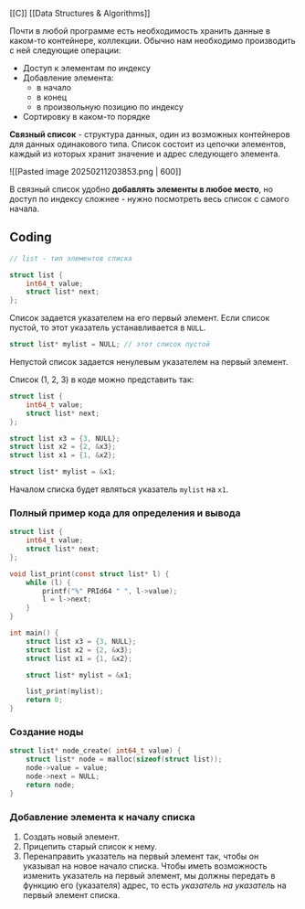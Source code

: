 [[C]] [[Data Structures & Algorithms]]


Почти в любой программе есть необходимость хранить данные в каком-то контейнере, коллекции.
Обычно нам необходимо производить с ней следующие операции:
- Доступ к элементам по индексу
- Добавление элемента:
	- в начало
	- в конец
	- в произвольную позицию по индексу
- Сортировку в каком-то порядке

**Связный список** - структура данных, один из возможных контейнеров для данных одинакового типа. Список состоит из цепочки элементов, каждый из которых хранит значение и адрес следующего элемента.

![[Pasted image 20250211203853.png | 600]]

В связный список удобно **добавлять элементы в любое место**, но доступ по индексу сложнее - нужно посмотреть весь список с самого начала.

## Coding

```C
// list - тип элементов списка

struct list {
	int64_t value;
	struct list* next;
};
```

Список задается указателем на его первый элемент. Если список пустой, то этот указатель устанавливается в `NULL`.
```C++
struct list* mylist = NULL; // этот список пустой
```

Непустой список задается ненулевым указателем на первый элемент.

Список (1, 2, 3) в коде можно представить так:

```C
struct list {
	int64_t value;
	struct list* next;
};

struct list x3 = {3, NULL};
struct list x2 = {2, &x3};
struct list x1 = {1, &x2};

struct list* mylist = &x1;

```

Началом списка будет являться указатель `mylist` на `x1`.
### Полный пример кода для определения и вывода

```C
struct list {
	int64_t value;
	struct list* next;
};

void list_print(const struct list* l) {
	while (l) {
		printf("%" PRId64 " ", l->value);
		l = l->next;
	}
}

int main() {
	struct list x3 = {3, NULL};
	struct list x2 = {2, &x3};
	struct list x1 = {1, &x2};

	struct list* mylist = &x1;

	list_print(mylist);
	return 0;
}
```

### Создание ноды

```C
struct list* node_create( int64_t value) {
    struct list* node = malloc(sizeof(struct list));
    node->value = value;
    node->next = NULL;
    return node;
}

```
### Добавление элемента к началу списка

1. Создать новый элемент.
2. Прицепить старый список к нему.
3. Перенаправить указатель на первый элемент так, чтобы он указывал на новое начало списка.
Чтобы иметь возможность изменить указатель на первый элемент, мы должны передать в функцию его (указателя) адрес, то есть *указатель на указатель* на первый элемент списка.

